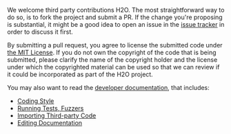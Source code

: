 We welcome third party contributions H2O. The most straightforward way to
do so, is to fork the project and submit a PR. If the change you're
proposing is substantial, it might be a good idea to open an issue in
the [issue tracker](https://github.com/h2o/h2o/issues) in order to
discuss it first.

By submitting a pull request, you agree to license the submitted code under
[the MIT License](https://opensource.org/licenses/MIT). If you do not own
the copyright of the code that is being submitted, please clarify the name
of the copyright holder and the license under which the copyrighted
material can be used so that we can review if it could be incorporated as
part of the H2O project.

You may also want to read the [developer documentation](https://github.com/h2o/h2o/wiki#development-documentation),
that includes:
* [Coding Style](https://github.com/h2o/h2o/wiki/Coding-Style)
* [Running Tests, Fuzzers](https://github.com/h2o/h2o/wiki/Running-Tests%2C-Fuzzers)
* [Importing Third-party Code](https://github.com/h2o/h2o/wiki/Importing-Third-party-Code)
* [Editing Documentation](https://github.com/h2o/h2o/wiki/Editing-Documentation)
